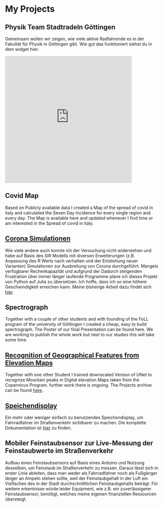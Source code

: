 # My Projects 
## Physik Team Stadtradeln Göttingen
Gemeinsam wollen wir zeigen, wie viele aktive Radfahrende es in der Fakultät für Physik in Göttingen gibt. Wie gut das funktioniert siehst du in dem widget hier:
<div style="width: auto !important; min-width: 375px; max-width: 415px; height: 415px;">
<iframe style="width: 100%; height: 100%;" frameborder="0" scrolling="no" src="https://www.stadtradeln.de/fileadmin/radelkalender/embed/radelmeter-team.php?sr_team_id=45412"></iframe>
</div>

## Covid Map 

Based on Publicly available data I created a Map of the spread of covid in italy and calculated the Seven Day Incidence for every single region and every day. The Map is available here and updated whenever I find time or am interested in the Spread of covid in italy. 

## [Corona Simulationen](https://gitlab.gwdg.de/ruben.haag/corona-simulations)

Wie viele andere auch konnte ich der Versuchung nicht widerstehen und habe auf Basis des SIR Modells mit diversen Erweiterungen (z.B. Anpassung des R Werts nach verhalten und der Entstehung neuer Varianten) Simulationen zur Ausbreitung von Corona durchgeführt. Mangels verfügbarer Rechenkapazität und aufgrund der Dadurch steigenden Frustration über immer länger laufende Programme plane ich dieses Projekt von Python auf Julia zu übersetzen. Ich hoffe, dass ich so eine höhere Geschwindigkeit erreichen kann. Meine bisherige Arbeit dazu findet sich [hier](https://gitlab.gwdg.de/ruben.haag/corona-simulations). 

## Spectrograph 

Together with a couple of other students and with founding of the FoLL program of the university of Göttingen I created a cheap, easy to build spectrograph. The Poster of our final Presentation can be found here. We are working to publish the whole work but next to our studies this will take some time. 

## [Recognition of Geographical Features from Elevation Maps](https://github.com/RubenHaag/UniPD_VisionAndCognitiveServices)

Together with one other Student I trained downscaled Version of UNet to recognize Mountain peaks in Digital elevation Maps taken from the Copernicus Program. further work there is ongoing. The Projects archive can be found [here](https://github.com/RubenHaag/UniPD_VisionAndCognitiveServices).

## [Speichendisplay](https://rubenhaag.github.io/bikelight/index.html)

Ein mehr oder weniger einfach zu benutzendes Speichendisplay, um Fahrradfahrer im Straßenverkehr sichtbarer zu machen. Die komplette Dokumentation ist [hier](https://rubenhaag.github.io/bikelight/index.html) zu finden. 

## Mobiler Feinstaubsensor zur Live-Messung der Feinstaubwerte im Straßenverkehr

Aufbau eines Feinstaubsensors auf Basis eines Arduino und Nutzung desselben, um Feinstaub im Straßenverkehr zu messen. Daraus lässt sich in erster Linie ableiten, dass man weder als Fahrradfahrer noch als Fußgänger länger an Ampeln stehen sollte, weil der Feinstaubgehalt in der Luft ein Vielfaches des in der Stadt durchschnittlichen Feinstaubgehalts beträgt. Für weitere erkentnisse würde leider Equipment, wie z.B. ein zuverlässigerer Feinstaubsensor, benötigt, welches meine eigenen finanziellen Ressourcen übersteigt.


